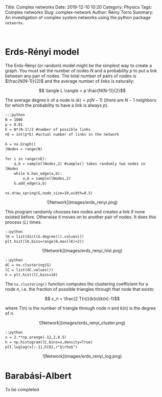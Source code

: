Title: Complex networks
Date: 2019-12-10 10:20
Category: Physics
Tags: Complex networks
Slug: complex-network
Author: Rémy Torro
Summary: An investigation of complex system networks using the python package <code>networkx</code>.

<br>

# Erds-Rényi model

The Erds-Rényi (or random) model might be the simplest way to create a graph. You must set the number of nodes $N$ and a probability $p$ to put a link between any pair of nodes. The total number of pairs of nodes is $\frac{N(N-1)}{2}$ and the average number of links is naturally:

$$ \langle L \rangle = p \frac{N(N-1)}{2}$$

The average degree $k$ of a node is $\langle k \rangle = p(N-1)$ (there are $N-1$ neighbors for which the probability to have a link is always $p$).   


	:::python
	N = 1000
	p = 0.01
	E = N*(N-1)/2 #number of possible links
	nE = int(p*E) #actual number of links in the network

	G = nx.Graph()
	lNodes = range(N)

	for i in range(nE):
		a,b = sample(lNodes,2) #sample() takes randomly two nodes in lNodes
		while G.has_edge(a,b):
			a,b = sample(lNodes,2)
		G.add_edge(a,b)

	nx.draw_spring(G,node_size=10,width=0.5)


<center>![Network](images/erds_renyi.png)</center>

This program randomly chooses two nodes and creates a link if none existed before. Otherwise it moves on to another pair of nodes. It does this process $\langle L \rangle$ times.

	::python
	lK = list(dict(G.degree()).values())
	plt.hist(lK,bins=range(0,max(lK)+2))


<center>![Network](images/erds_renyi_hist.png)</center>

	::python
	dC = nx.clustering(G)
	lC = list(dC.values())
	h = plt.hist(lC,bins=10)

The `nx.clustering()` function computes the clustering coefficient for a node $n$, i.e. the fraction of possible triangles through that node that exists:

$$ c_n = \frac{2 T(n)}{k(n)(k(n)-1}$$

where $T(n)$ is the number of triangle through node $n$ and $k(n)$ is the degree of $n$. 

<center>![Network](images/erds_renyi_cluster.png)</center>

	::python
	x = 2.**np.arange(-12,2,0.5)
	h = np.histogram(lC,bins=x,density=True)
	plt.loglog(x[:-1],h[0],r"$\rho$")

<center>![Network](images/erds_renyi_log.png)</center>

# Barabási-Albert

To be completed
